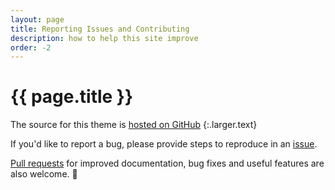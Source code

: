 ```yaml
---
layout: page
title: Reporting Issues and Contributing
description: how to help this site improve
order: -2
---
```


# {{ page.title }}

The source for this theme is [hosted on GitHub][programming-pages]
{:.larger.text}

If you'd like to report a bug, please provide steps to reproduce in an [issue][issues].

[Pull requests][pull-requests] for improved documentation, bug fixes and useful features are also welcome. :gift_heart:



[programming-pages]: https://github.com/pixeldroid/programming-pages "The programming pages project on GitHub"
[issues]: https://github.com/pixeldroid/programming-pages/issues/new "Create a new issue for the programming pages project"
[pull-requests]: https://github.com/pixeldroid/programming-pages/pulls "Pull requests for programming-pages"
